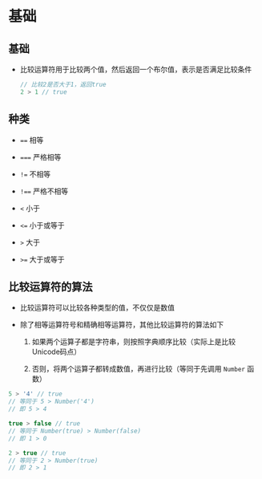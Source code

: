 # 基础

## 基础

  - 比较运算符用于比较两个值，然后返回一个布尔值，表示是否满足比较条件

    ```javascript
    // 比较2是否大于1，返回true
    2 > 1 // true
    ```

## 种类

  - `==` 相等

  - `===` 严格相等

  - `!=` 不相等

  - `!==` 严格不相等

  - `<` 小于

  - `<=` 小于或等于

  - `>` 大于

  - `>=` 大于或等于

## 比较运算符的算法

  - 比较运算符可以比较各种类型的值，不仅仅是数值

  - 除了相等运算符号和精确相等运算符，其他比较运算符的算法如下

    1.  如果两个运算子都是字符串，则按照字典顺序比较（实际上是比较Unicode码点）

    2.  否则，将两个运算子都转成数值，再进行比较（等同于先调用 `Number` 函数）

```javascript
5 > '4' // true
// 等同于 5 > Number('4')
// 即 5 > 4

true > false // true
// 等同于 Number(true) > Number(false)
// 即 1 > 0

2 > true // true
// 等同于 2 > Number(true)
// 即 2 > 1
```
